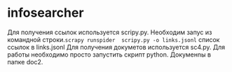 # infosearcher
Для получения ссылок используется scripy.py. Необходим запус из командной строки.``` scrapy runspider  scripy.py -o links.jsonl ``` список ссылок в links.jsonl
Для получения докуметов используется sc4.py. Для работы необходимо просто запустить скрипт python. Докуменnы в папке doc2.


